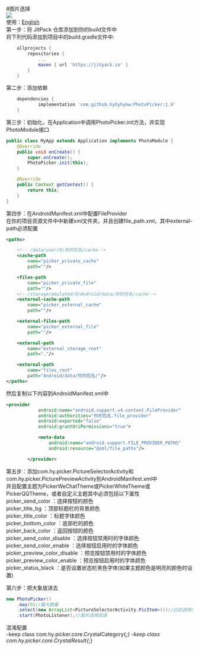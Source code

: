 #图片选择<br>
[![](https://jitpack.io/v/hyhyhykw/PhotoPicker.svg)](https://jitpack.io/#hyhyhykw/PhotoPicker)<br>
使用：[English](README-en.md)<br>
第一步：将 JitPack 仓库添加到你的build文件中<br>
将下列代码添加到项目中的build.gradle文件中:
```gradle
	allprojects {
		repositories {
			...
			maven { url 'https://jitpack.io' }
		}
	}
```

第二步：添加依赖
```gradle
	dependencies {
	        implementation 'com.github.hyhyhykw:PhotoPicker:1.9'
	}
```

第三步：初始化，在Application中调用PhotoPicker.init方法，并实现PhotoModule接口
```Java
public class MyApp extends Application implements PhotoModule {
    @Override
    public void onCreate() {
        super.onCreate();
        PhotoPicker.init(this);
    }

    @Override
    public Context getContext() {
        return this;
    }
}
```

第四步：在AndroidManifest.xml中配置FileProvider<br>
在你的项目资源文件中中新建xml文件夹，并且创建file_path.xml，其中external-path必须配置
```xml
<paths>

    <!-- /data/user/0/你的包名/cache-->
    <cache-path
        name="picker_private_cache"
        path=""/>

    <files-path
        name="picker_private_file"
        path=""/>
    <!--/storage/emulated/0/Android/data/你的包名/cache-->
    <external-cache-path
        name="picker_external_cache"
        path=""/>

    <external-files-path
        name="picker_external_file"
        path=""/>

    <external-path
        name="external_storage_root"
        path="."/>

    <external-path
        name="files_root"
        path="Android/data/你的包名/"/>
</paths>
```

然后复制以下内容到AndroidManifest.xml中
```xml
<provider
            android:name="android.support.v4.content.FileProvider"
            android:authorities="你的包名.file_provider"
            android:exported="false"
            android:grantUriPermissions="true">

            <meta-data
                android:name="android.support.FILE_PROVIDER_PATHS"
                android:resource="@xml/file_paths"/>

        </provider>
```
第五步：添加com.hy.picker.PictureSelectorActivity和com.hy.picker.PicturePreviewActivity到AndroidManifest.xml中<br>
并且配置主题为PickerWeChatTheme或PickerWhiteTheme或PickerQQTheme，或者自定义主题其中必须包括以下属性<br>
picker_send_color ：选择按钮的颜色<br>
picker_title_bg ：顶部标题栏的背景颜色<br>
picker_title_color ：标题字体颜色<br>
picker_bottom_color ：底部栏的颜色<br>
picker_back_color ：返回按钮的颜色<br>
picker_send_color_disable ：选择按钮禁用时的字体颜色<br>
picker_send_color_enable ：选择按钮启用时的字体颜色<br>
picker_preview_color_disable ：预览按钮禁用时的字体颜色<br>
picker_preview_color_enable ：预览按钮启用时的字体颜色<br>
picker_status_black ：是否设置状态栏黑色字体(如果主题颜色是明亮的颜色时设置)

第六步：把大象放进去
```Java
new PhotoPicker()
    .max(9)//最大数量
    .select(new ArrayList<PictureSelectorActivity.PicItem>())//已经选择的图片
    .start(PhotoListener);//图片选择回调
```

混淆配置<br>
-keep class com.hy.picker.core.CrystalCategory{*;}
-keep class com.hy.picker.core.CrystalResult{*;}
